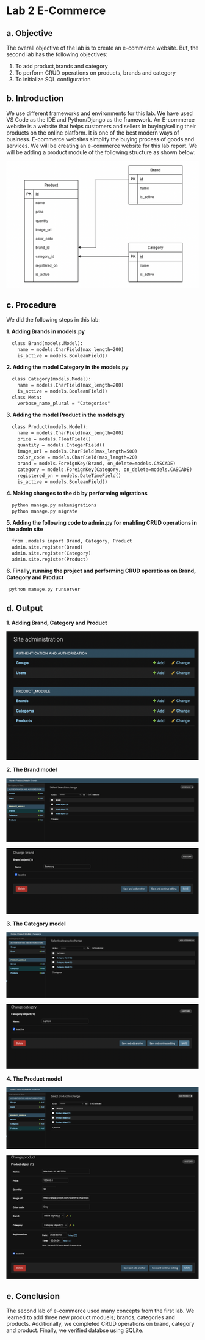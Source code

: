 # Lab 2 E-Commerce


## a. Objective

The overall objective of the lab is to create an e-commerce website. But, the second lab has the following objectives:
1. To add product,brands and category
2. To perform CRUD operations on products, brands and category
3. To initialize SQL configuration

## b. Introduction

We use different frameworks and environments for this lab. We have used VS Code as the IDE and Python/Django as the framework. An E-commerce website is a website that helps customers and sellers in buying/selling their products on the online platform. It is one of the best modern ways of business. E-commerce websites simplify the buying process of goods and services. We will be creating an e-commerce website for this lab report. 
We will be adding a product module of the following structure as shown below:

![Er diagram, the product module](/lab_manual/images_lab2/ER-product_module.png)

## c. Procedure
We did the following steps in this lab:

**1. Adding Brands in models.py**

```
  class Brand(models.Model):
    name = models.CharField(max_length=200)
    is_active = models.BooleanField()
```

**2. Adding the model Category in the models.py**

```
  class Category(models.Model):
    name = models.CharField(max_length=200)
    is_active = models.BooleanField()
  class Meta:
    verbose_name_plural = "Categories"
```
**3. Adding the model Product in the models.py**

```
  class Product(models.Model):
    name = models.CharField(max_length=200)
    price = models.FloatField()
    quantity = models.IntegerField()
    image_url = models.CharField(max_length=500)
    color_code = models.CharField(max_length=20)
    brand = models.ForeignKey(Brand, on_delete=models.CASCADE)
    category = models.ForeignKey(Category, on_delete=models.CASCADE)
    registered_on = models.DateTimeField()
    is_active = models.BooleanField()
```
**4. Making changes to the db by performing migrations**

```
  python manage.py makemigrations
  python manage.py migrate
```
**5. Adding the following code to admin.py for enabling CRUD operations in the admin site**

```
  from .models import Brand, Category, Product
  admin.site.register(Brand)
  admin.site.register(Category)
  admin.site.register(Product)
```

**6. Finally, running the project and performing CRUD operations on Brand, Category and Product**

```
 python manage.py runserver
```
## d. Output

**1. Adding Brand, Category and Product**

![](/lab_manual/images_lab2/three_models.png)

**2. The Brand model**

![](/lab_manual/images_lab2/brand.png)

![](/lab_manual/images_lab2/brand_detailed.png)

**3. The Category model**

![](/lab_manual/images_lab2/category.png)

![](/lab_manual/images_lab2/category_detailed.png)

**4. The Product model**

![](/lab_manual/images_lab2/Product.png)

![](/lab_manual/images_lab2/productdetailed.png)

## e. Conclusion 

The second lab of e-commerce used many concepts from the first lab. We learned to add three new product moduels; brands, categories and products. Additionally, we completed CRUD operations on brand, category and product. Finally, we verified databse using SQLite.
